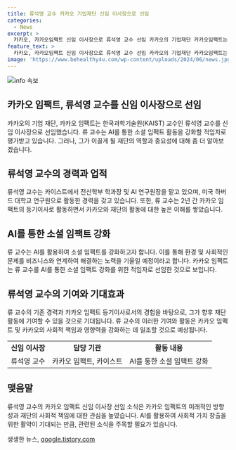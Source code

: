 ```yaml
---
title: 류석영 교수 카카오 기업재단 신임 이사장으로 선임
categories:
  - News
excerpt: >
  카카오, 카카오임팩트 신임 이사장으로 류석영 교수 선임 카카오의 기업재단 카카오임팩트는 한국과학기술원(KAIST) 교수인 류석영을 신임 이사장으로 선임했다. 류 교수는 AI를 통한 소셜 임팩트(환경·사회적 문제 해결) 활동을 강화할 적임자로 평가받으며, 두 해간 카카오와 카카오임팩트에 대한 이해를 토대로 재단 활동에 기여할 것으로 기대된다. 현재 카이스트 전산학부 학과장을 맡고 있는 류 교수는 AI 연구에 대한 뛰어난 경험을 바탕으로 소셜 임팩트 활동을 적극적으로 이끌 것으로 예상된다.
feature_text: >
  카카오, 카카오임팩트 신임 이사장으로 류석영 교수 선임 카카오의 기업재단 카카오임팩트는 한국과학기술원(KAIST) 교수인 류석영을 신임 이사장으로 선임했다. 류 교수는 AI를 통한 소셜 임팩트(환경·사회적 문제 해결) 활동을 강화할 적임자로 평가받으며, 두 해간 카카오와 카카오임팩트에 대한 이해를 토대로 재단 활동에 기여할 것으로 기대된다. 현재 카이스트 전산학부 학과장을 맡고 있는 류 교수는 AI 연구에 대한 뛰어난 경험을 바탕으로 소셜 임팩트 활동을 적극적으로 이끌 것으로 예상된다.
image: 'https://www.behealthy4u.com/wp-content/uploads/2024/06/news.jpg'
---
```


<p><img src="https://www.behealthy4u.com/wp-content/uploads/2024/06/news.jpg" alt="info 속보" /></p>

<h2 data-ke-size="size26">카카오 임팩트, 류석영 교수를 신임 이사장으로 선임</h2>

<p data-ke-size="size16">카카오의 기업 재단, 카카오 임팩트는 한국과학기술원(KAIST) 교수인 류석영 교수를 신임 이사장으로 선임했습니다. 류 교수는 AI를 통한 소셜 임팩트 활동을 강화할 적임자로 평가받고 있습니다. 그러나, 그가 이끌게 될 재단의 역할과 중요성에 대해 좀 더 알아보겠습니다.</p>

<h2 data-ke-size="size26">류석영 교수의 경력과 업적</h2>

<p data-ke-size="size16">류석영 교수는 카이스트에서 전산학부 학과장 및 AI 연구원장을 맡고 있으며, 미국 하버드 대학교 연구원으로 활동한 경력을 갖고 있습니다. 또한, 류 교수는 2년 간 카카오 임팩트의 등기이사로 활동하면서 카카오와 재단의 활동에 대한 높은 이해를 쌓았습니다.</p>

<h2 data-ke-size="size26">AI를 통한 소셜 임팩트 강화</h2>

<p data-ke-size="size16">류 교수는 AI를 활용하여 소셜 임팩트를 강화하고자 합니다. 이를 통해 환경 및 사회적인 문제를 비즈니스와 연계하여 해결하는 노력을 기울일 예정이라고 합니다. 카카오 임팩트는 류 교수를 AI를 통한 소셜 임팩트 강화를 위한 적임자로 선임한 것으로 보입니다.</p>

<h2 data-ke-size="size26">류석영 교수의 기여와 기대효과</h2>

<p data-ke-size="size16">류 교수의 기존 경력과 카카오 임팩트 등기이사로서의 경험을 바탕으로, 그가 향후 재단 활동에 기여할 수 있을 것으로 기대됩니다. 류 교수의 이러한 기여와 활동은 카카오 임팩트 및 카카오의 사회적 책임과 영향력을 강화하는 데 일조할 것으로 예상됩니다.</p>

<table>
    <tbody>
        <tr>
            <td style="text-align: center; height: 17px;"><b>신임 이사장</b></td>
            <td style="text-align: center; height: 17px;"><b>담당 기관</b></td>
            <td style="text-align: center; height: 17px;"><b>활동 내용</b></td>
        </tr>
        <tr>
            <td style="text-align: center; height: 17px;">류석영 교수</td>
            <td style="text-align: center; height: 17px;">카카오 임팩트, 카이스트</td>
            <td style="text-align: center; height: 17px;">AI를 통한 소셜 임팩트 강화</td>
        </tr>
    </tbody>
</table>

<h2 data-ke-size="size26">맺음말</h2>

<p data-ke-size="size16">류석영 교수의 카카오 임팩트 신임 이사장 선임 소식은 카카오 임팩트의 미래적인 방향성과 재단의 사회적 책임에 대한 관심을 높였습니다. AI를 활용하여 사회적 가치 창출을 위한 활약이 기대되는 만큼, 관련된 소식을 주목할 필요가 있습니다.</p>
생생한 뉴스, <a href="https://qoogle.tistory.com" rel="dofollow">qoogle.tistory.com</a>


